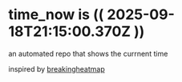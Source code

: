 # time_now is (( 2025-09-18T21:15:00.370Z ))

an automated repo that shows the currnent time

inspired by [breakingheatmap](https://github.com/breakingheatmap/breakingheatmap)